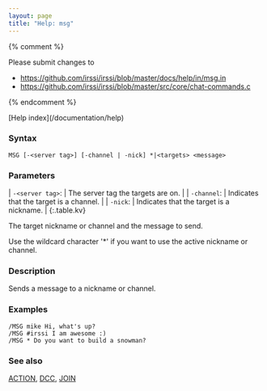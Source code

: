 ```yaml
---
layout: page
title: "Help: msg"
---
```


{% comment %}

Please submit changes to
- https://github.com/irssi/irssi/blob/master/docs/help/in/msg.in
- https://github.com/irssi/irssi/blob/master/src/core/chat-commands.c


{% endcomment %}
<nav markdown="1">
[Help index](/documentation/help)
</nav>

### Syntax ###

<div class="highlight irssisyntax"><pre style="\-\-cmdlen:3ch"><code><span class="synB">MSG</span> <span class="syn10">[<span class="syn">-</span><span class="syn09">&lt;server tag></span>]</span> <span class="syn10">[<span class="syn">-channel</span> | <span class="syn">-nick</span>]</span> <span class="synB">*</span>|<span class="synB05">&lt;targets></span> <span class="synB05">&lt;message></span></code></pre></div>



### Parameters ###


| `-<server tag>`: |     The server tag the targets are on. |
| `-channel`: |          Indicates that the target is a channel. |
| `-nick`: |             Indicates that the target is a nickname. |
{:.table.kv}

The target nickname or channel and the message to send.

Use the wildcard character '*' if you want to use the active nickname or
channel.

### Description ###

Sends a message to a nickname or channel.

### Examples ###

    /MSG mike Hi, what's up?
    /MSG #irssi I am awesome :)
    /MSG * Do you want to build a snowman?

### See also ###
[ACTION](/documentation/help/action), [DCC](/documentation/help/dcc), [JOIN](/documentation/help/join)

